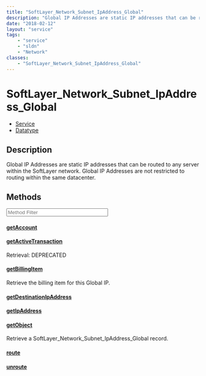 ```yaml
---
title: "SoftLayer_Network_Subnet_IpAddress_Global"
description: "Global IP Addresses are static IP addresses that can be routed to any server within the SoftLayer network. Global IP Add... "
date: "2018-02-12"
layout: "service"
tags:
    - "service"
    - "sldn"
    - "Network"
classes:
    - "SoftLayer_Network_Subnet_IpAddress_Global"
---
```

# SoftLayer_Network_Subnet_IpAddress_Global
<div id='service-datatype'>
    <ul id='sldn-reference-tabs'>
    <li id='service'> <a href='/reference/services/SoftLayer_Network_Subnet_IpAddress_Global' >Service</a></li>    <li id='datatype'> <a href='/reference/datatypes/SoftLayer_Network_Subnet_IpAddress_Global' >Datatype</a></li>
    </ul>
</div>

## Description
Global IP Addresses are static IP addresses that can be routed to any server within the SoftLayer network. Global IP Addresses are not restricted to routing within the same datacenter. 



        
<div id="properties" class="content service-content">

## Methods

<div class="view-filters">
    <div class="clearfix">
        <div class="search-input-box">
            <input placeholder="Method Filter" onkeyup="titleSearch(inputId='edit-combine', divId='method-div', elementClass='method-row')" 
                type="text" id="edit-combine" value="" size="30" maxlength="128" class="form-text">
        </div>
    </div>
</div>

<div id="method-div">

<div class="method-row">

#### [getAccount](/reference/services/SoftLayer_Network_Subnet_IpAddress_Global/getAccount)

</div>

<div class="method-row">

#### [getActiveTransaction](/reference/services/SoftLayer_Network_Subnet_IpAddress_Global/getActiveTransaction)
Retrieval: DEPRECATED
</div>

<div class="method-row">

#### [getBillingItem](/reference/services/SoftLayer_Network_Subnet_IpAddress_Global/getBillingItem)
Retrieve the billing item for this Global IP.
</div>

<div class="method-row">

#### [getDestinationIpAddress](/reference/services/SoftLayer_Network_Subnet_IpAddress_Global/getDestinationIpAddress)

</div>

<div class="method-row">

#### [getIpAddress](/reference/services/SoftLayer_Network_Subnet_IpAddress_Global/getIpAddress)

</div>

<div class="method-row">

#### [getObject](/reference/services/SoftLayer_Network_Subnet_IpAddress_Global/getObject)
Retrieve a SoftLayer_Network_Subnet_IpAddress_Global record.
</div>

<div class="method-row">

#### [route](/reference/services/SoftLayer_Network_Subnet_IpAddress_Global/route)

</div>

<div class="method-row">

#### [unroute](/reference/services/SoftLayer_Network_Subnet_IpAddress_Global/unroute)

</div>
</div>

</div>

